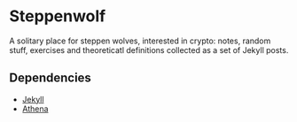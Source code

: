 # Steppenwolf

A solitary place for steppen wolves, interested in crypto: notes, random stuff, exercises and theoreticatl definitions collected as a set of Jekyll posts.

## Dependencies

- [Jekyll](https://jekyllrb.com/)
- [Athena](https://github.com/broccolini/athena)
